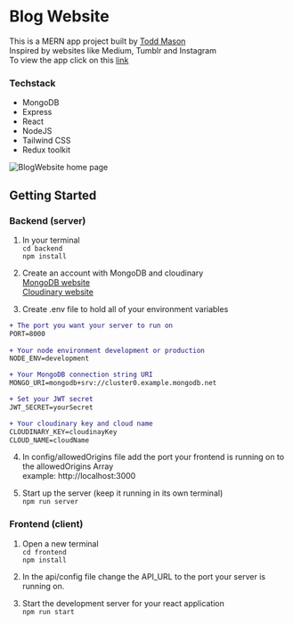 # Blog Website  
This is a MERN app project  built by [Todd Mason](https://www.masecodes.com/)  
Inspired by websites like Medium, Tumblr and Instagram  
To view the app click on this [link](https://mcblogwebsite.onrender.com)  

### Techstack
- MongoDB
- Express
- React
- NodeJS
- Tailwind CSS  
- Redux toolkit


![BlogWebsite home page](https://user-images.githubusercontent.com/95643884/208163926-64e1ed7e-139e-4991-9291-1ef1f326acb1.png)



## Getting Started

### Backend (server)
1. In your terminal  
`cd backend`  
`npm install`  

2. Create an account with MongoDB and cloudinary  
[MongoDB website](https://www.mongodb.com/home)  
[Cloudinary website](https://cloudinary.com/)

3. Create .env file to hold all of your environment variables  
```diff
+ The port you want your server to run on  
PORT=8000
  
+ Your node environment development or production
NODE_ENV=development  

+ Your MongoDB connection string URI
MONGO_URI=mongodb+srv://cluster0.example.mongodb.net  

+ Set your JWT secret
JWT_SECRET=yourSecret  

+ Your cloudinary key and cloud name
CLOUDINARY_KEY=cloudinayKey
CLOUD_NAME=cloudName
```

4. In config/allowedOrigins file add the port your frontend is running on to the allowedOrigins Array  
example: http://localhost:3000

5. Start up the server (keep it running in its own terminal)  
`npm run server`


### Frontend (client)  
1. Open a new terminal  
`cd frontend`  
`npm install`  

2. In the api/config file change the API_URL to the port your server is running on.  

3. Start the development server for your react application  
`npm run start` 
